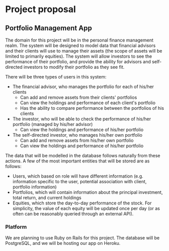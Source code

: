 # Project proposal

## Portfolio Management App

The domain for this project will be in the personal finance management realm. The system will be designed to model data that financial advisors and their clients will use to manage their assets (the scope of assets will be limited to primarily equities). The system will allow investors to see the performance of their portfolio, and provide the ability for advisors and self-directed investors to modify their portfolio as they see fit.

There will be three types of users in this system:
* The financial advisor, who manages the portfolio for each of his/her clients
  * Can add and remove assets from their clients' portfolios
  * Can view the holdings and performance of each client's portfolio
  * Has the ability to compare performance between the portfolios of his clients
* The investor, who will be able to check the performance of his/her portfolio (managed by his/her advisor)
  * Can view the holdings and performance of his/her portfolio
* The self-directed investor, who manages his/her own portfolio
  * Can add and remove assets from his/her own portfolio
  * Can view the holdings and performance of his/her portfolio

The data that will be modelled in the database follows naturally from these actions. A few of the most important entities that will be stored are as follows:
* Users, which based on role will have different information (e.g. information specific to the user, potential association with client, portfolio information)
* Portfolios, which will contain information about the principal investment, total return, and current holdings
* Equities, which store the day-to-day performance of the stock. For simplicity, the value of each equity will be updated once per day (or as often can be reasonably queried through an external API).

### Platform

We are planning to use Ruby on Rails for this project. The database will be PostgreSQL, and we will be hosting our app on Heroku.
